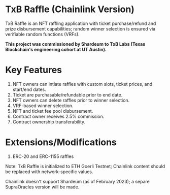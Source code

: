 # TxB Raffle (Chainlink Version)

TxB Raffle is an NFT raffling application with ticket purchase/refund and prize disbursement capabilities; random winner selection is ensured via verifiable random functions (VRFs). 

**This project was commissioned by Shardeum to TxB Labs (Texas Blockchain's engineering cohort at UT Austin).**

# Key Features

1. NFT owners can intiate raffles with custom slots, ticket prices, and start/end dates.
2. Ticket are purchasable/refundable prior to end date.
3. NFT owners can delete raffles prior to winner selection.
4. VRF-based winner selection.
5. NFT and ticket fee pool disbursement.
6. Contract owner receives 2.5% commission.
7. Contract ownership transferability.

# Extensions/Modifications
1. ERC-20 and ERC-1155 raffles

Note: TxB Raffle is initialized to ETH Goerli Testnet; Chainlink content should be replaced with network-specific values.

Chainlink doesn't support Shardeum (as of February 2023); a separe SupraOracles version will be made. 

